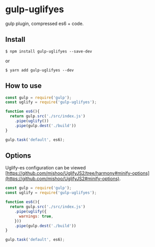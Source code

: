 # gulp-uglifyes

gulp plugin, compressed es6 + code.

## Install
```
$ npm install gulp-uglifyes --save-dev
```
or
```
$ yarn add gulp-uglifyes --dev
```

## How to use
```javascript
const gulp = require('gulp');
const uglify = require('gulp-uglifyes');

function es6(){
  return gulp.src('./src/index.js')
    .pipe(uglify())
    .pipe(gulp.dest('./build')) 
}

gulp.task('default', es6);
```

## Options
Uglify-es configuration can be viewed [https://github.com/mishoo/UglifyJS2/tree/harmony#minify-options](https://github.com/mishoo/UglifyJS2#minify-options).
```javascript
const gulp = require('gulp');
const uglify = require('gulp-uglifyes');

function es6(){
  return gulp.src('./src/index.js')
    .pipe(uglify({
      warnings: true,
    }))
    .pipe(gulp.dest('./build')) 
}

gulp.task('default', es6);
```